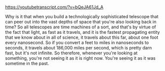 https://youtubetranscript.com/?v=bQeJA61Jd_A

 Why is it that when you build a technologically sophisticated telescope that can peer out into the vast depths of space that you're also looking back in time? So all telescopes are time machines of a sort, and that's by virtue of the fact that light, as fast as it travels, and it is the fastest propagating entity that we know about in all of science, it travels about this far, about one foot every nanosecond. So if you convert a feet to miles in nanoseconds to seconds, it travels about 186,000 miles per second, which is pretty darn fast, but it's not infinite. So therefore, whenever you're looking at something, you're not seeing it as it is right now. You're seeing it as it was sometime in the past.